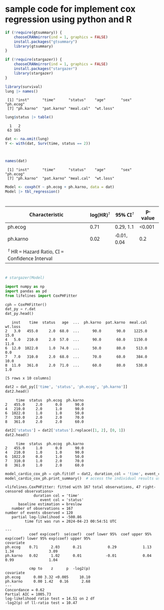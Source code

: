 # sample code for implement cox regression using python and R


``` r
if (!require(gtsummary)) {
    chooseCRANmirror(ind = 1, graphics = FALSE)
    install.packages("gtsummary")
    library(gtsummary)
}

if (!require(stargazer)) {
    chooseCRANmirror(ind = 1, graphics = FALSE)
    install.packages("stargazer")
    library(stargazer)
}

library(survival)
lung |> names()
```

     [1] "inst"      "time"      "status"    "age"       "sex"       "ph.ecog"  
     [7] "ph.karno"  "pat.karno" "meal.cal"  "wt.loss"  

``` r
lung$status |> table()
```


      1   2 
     63 165 

``` r
dat <- na.omit(lung)
Y <- with(dat, Surv(time, status == 2))



names(dat)
```

     [1] "inst"      "time"      "status"    "age"       "sex"       "ph.ecog"  
     [7] "ph.karno"  "pat.karno" "meal.cal"  "wt.loss"  

``` r
Model <- coxph(Y ~ ph.ecog + ph.karno, data = dat)
Model |> tbl_regression()
```

<div id="rslvumbjwg" style="padding-left:0px;padding-right:0px;padding-top:10px;padding-bottom:10px;overflow-x:auto;overflow-y:auto;width:auto;height:auto;">
<style>#rslvumbjwg table {
  font-family: system-ui, 'Segoe UI', Roboto, Helvetica, Arial, sans-serif, 'Apple Color Emoji', 'Segoe UI Emoji', 'Segoe UI Symbol', 'Noto Color Emoji';
  -webkit-font-smoothing: antialiased;
  -moz-osx-font-smoothing: grayscale;
}
&#10;#rslvumbjwg thead, #rslvumbjwg tbody, #rslvumbjwg tfoot, #rslvumbjwg tr, #rslvumbjwg td, #rslvumbjwg th {
  border-style: none;
}
&#10;#rslvumbjwg p {
  margin: 0;
  padding: 0;
}
&#10;#rslvumbjwg .gt_table {
  display: table;
  border-collapse: collapse;
  line-height: normal;
  margin-left: auto;
  margin-right: auto;
  color: #333333;
  font-size: 16px;
  font-weight: normal;
  font-style: normal;
  background-color: #FFFFFF;
  width: auto;
  border-top-style: solid;
  border-top-width: 2px;
  border-top-color: #A8A8A8;
  border-right-style: none;
  border-right-width: 2px;
  border-right-color: #D3D3D3;
  border-bottom-style: solid;
  border-bottom-width: 2px;
  border-bottom-color: #A8A8A8;
  border-left-style: none;
  border-left-width: 2px;
  border-left-color: #D3D3D3;
}
&#10;#rslvumbjwg .gt_caption {
  padding-top: 4px;
  padding-bottom: 4px;
}
&#10;#rslvumbjwg .gt_title {
  color: #333333;
  font-size: 125%;
  font-weight: initial;
  padding-top: 4px;
  padding-bottom: 4px;
  padding-left: 5px;
  padding-right: 5px;
  border-bottom-color: #FFFFFF;
  border-bottom-width: 0;
}
&#10;#rslvumbjwg .gt_subtitle {
  color: #333333;
  font-size: 85%;
  font-weight: initial;
  padding-top: 3px;
  padding-bottom: 5px;
  padding-left: 5px;
  padding-right: 5px;
  border-top-color: #FFFFFF;
  border-top-width: 0;
}
&#10;#rslvumbjwg .gt_heading {
  background-color: #FFFFFF;
  text-align: center;
  border-bottom-color: #FFFFFF;
  border-left-style: none;
  border-left-width: 1px;
  border-left-color: #D3D3D3;
  border-right-style: none;
  border-right-width: 1px;
  border-right-color: #D3D3D3;
}
&#10;#rslvumbjwg .gt_bottom_border {
  border-bottom-style: solid;
  border-bottom-width: 2px;
  border-bottom-color: #D3D3D3;
}
&#10;#rslvumbjwg .gt_col_headings {
  border-top-style: solid;
  border-top-width: 2px;
  border-top-color: #D3D3D3;
  border-bottom-style: solid;
  border-bottom-width: 2px;
  border-bottom-color: #D3D3D3;
  border-left-style: none;
  border-left-width: 1px;
  border-left-color: #D3D3D3;
  border-right-style: none;
  border-right-width: 1px;
  border-right-color: #D3D3D3;
}
&#10;#rslvumbjwg .gt_col_heading {
  color: #333333;
  background-color: #FFFFFF;
  font-size: 100%;
  font-weight: normal;
  text-transform: inherit;
  border-left-style: none;
  border-left-width: 1px;
  border-left-color: #D3D3D3;
  border-right-style: none;
  border-right-width: 1px;
  border-right-color: #D3D3D3;
  vertical-align: bottom;
  padding-top: 5px;
  padding-bottom: 6px;
  padding-left: 5px;
  padding-right: 5px;
  overflow-x: hidden;
}
&#10;#rslvumbjwg .gt_column_spanner_outer {
  color: #333333;
  background-color: #FFFFFF;
  font-size: 100%;
  font-weight: normal;
  text-transform: inherit;
  padding-top: 0;
  padding-bottom: 0;
  padding-left: 4px;
  padding-right: 4px;
}
&#10;#rslvumbjwg .gt_column_spanner_outer:first-child {
  padding-left: 0;
}
&#10;#rslvumbjwg .gt_column_spanner_outer:last-child {
  padding-right: 0;
}
&#10;#rslvumbjwg .gt_column_spanner {
  border-bottom-style: solid;
  border-bottom-width: 2px;
  border-bottom-color: #D3D3D3;
  vertical-align: bottom;
  padding-top: 5px;
  padding-bottom: 5px;
  overflow-x: hidden;
  display: inline-block;
  width: 100%;
}
&#10;#rslvumbjwg .gt_spanner_row {
  border-bottom-style: hidden;
}
&#10;#rslvumbjwg .gt_group_heading {
  padding-top: 8px;
  padding-bottom: 8px;
  padding-left: 5px;
  padding-right: 5px;
  color: #333333;
  background-color: #FFFFFF;
  font-size: 100%;
  font-weight: initial;
  text-transform: inherit;
  border-top-style: solid;
  border-top-width: 2px;
  border-top-color: #D3D3D3;
  border-bottom-style: solid;
  border-bottom-width: 2px;
  border-bottom-color: #D3D3D3;
  border-left-style: none;
  border-left-width: 1px;
  border-left-color: #D3D3D3;
  border-right-style: none;
  border-right-width: 1px;
  border-right-color: #D3D3D3;
  vertical-align: middle;
  text-align: left;
}
&#10;#rslvumbjwg .gt_empty_group_heading {
  padding: 0.5px;
  color: #333333;
  background-color: #FFFFFF;
  font-size: 100%;
  font-weight: initial;
  border-top-style: solid;
  border-top-width: 2px;
  border-top-color: #D3D3D3;
  border-bottom-style: solid;
  border-bottom-width: 2px;
  border-bottom-color: #D3D3D3;
  vertical-align: middle;
}
&#10;#rslvumbjwg .gt_from_md > :first-child {
  margin-top: 0;
}
&#10;#rslvumbjwg .gt_from_md > :last-child {
  margin-bottom: 0;
}
&#10;#rslvumbjwg .gt_row {
  padding-top: 8px;
  padding-bottom: 8px;
  padding-left: 5px;
  padding-right: 5px;
  margin: 10px;
  border-top-style: solid;
  border-top-width: 1px;
  border-top-color: #D3D3D3;
  border-left-style: none;
  border-left-width: 1px;
  border-left-color: #D3D3D3;
  border-right-style: none;
  border-right-width: 1px;
  border-right-color: #D3D3D3;
  vertical-align: middle;
  overflow-x: hidden;
}
&#10;#rslvumbjwg .gt_stub {
  color: #333333;
  background-color: #FFFFFF;
  font-size: 100%;
  font-weight: initial;
  text-transform: inherit;
  border-right-style: solid;
  border-right-width: 2px;
  border-right-color: #D3D3D3;
  padding-left: 5px;
  padding-right: 5px;
}
&#10;#rslvumbjwg .gt_stub_row_group {
  color: #333333;
  background-color: #FFFFFF;
  font-size: 100%;
  font-weight: initial;
  text-transform: inherit;
  border-right-style: solid;
  border-right-width: 2px;
  border-right-color: #D3D3D3;
  padding-left: 5px;
  padding-right: 5px;
  vertical-align: top;
}
&#10;#rslvumbjwg .gt_row_group_first td {
  border-top-width: 2px;
}
&#10;#rslvumbjwg .gt_row_group_first th {
  border-top-width: 2px;
}
&#10;#rslvumbjwg .gt_summary_row {
  color: #333333;
  background-color: #FFFFFF;
  text-transform: inherit;
  padding-top: 8px;
  padding-bottom: 8px;
  padding-left: 5px;
  padding-right: 5px;
}
&#10;#rslvumbjwg .gt_first_summary_row {
  border-top-style: solid;
  border-top-color: #D3D3D3;
}
&#10;#rslvumbjwg .gt_first_summary_row.thick {
  border-top-width: 2px;
}
&#10;#rslvumbjwg .gt_last_summary_row {
  padding-top: 8px;
  padding-bottom: 8px;
  padding-left: 5px;
  padding-right: 5px;
  border-bottom-style: solid;
  border-bottom-width: 2px;
  border-bottom-color: #D3D3D3;
}
&#10;#rslvumbjwg .gt_grand_summary_row {
  color: #333333;
  background-color: #FFFFFF;
  text-transform: inherit;
  padding-top: 8px;
  padding-bottom: 8px;
  padding-left: 5px;
  padding-right: 5px;
}
&#10;#rslvumbjwg .gt_first_grand_summary_row {
  padding-top: 8px;
  padding-bottom: 8px;
  padding-left: 5px;
  padding-right: 5px;
  border-top-style: double;
  border-top-width: 6px;
  border-top-color: #D3D3D3;
}
&#10;#rslvumbjwg .gt_last_grand_summary_row_top {
  padding-top: 8px;
  padding-bottom: 8px;
  padding-left: 5px;
  padding-right: 5px;
  border-bottom-style: double;
  border-bottom-width: 6px;
  border-bottom-color: #D3D3D3;
}
&#10;#rslvumbjwg .gt_striped {
  background-color: rgba(128, 128, 128, 0.05);
}
&#10;#rslvumbjwg .gt_table_body {
  border-top-style: solid;
  border-top-width: 2px;
  border-top-color: #D3D3D3;
  border-bottom-style: solid;
  border-bottom-width: 2px;
  border-bottom-color: #D3D3D3;
}
&#10;#rslvumbjwg .gt_footnotes {
  color: #333333;
  background-color: #FFFFFF;
  border-bottom-style: none;
  border-bottom-width: 2px;
  border-bottom-color: #D3D3D3;
  border-left-style: none;
  border-left-width: 2px;
  border-left-color: #D3D3D3;
  border-right-style: none;
  border-right-width: 2px;
  border-right-color: #D3D3D3;
}
&#10;#rslvumbjwg .gt_footnote {
  margin: 0px;
  font-size: 90%;
  padding-top: 4px;
  padding-bottom: 4px;
  padding-left: 5px;
  padding-right: 5px;
}
&#10;#rslvumbjwg .gt_sourcenotes {
  color: #333333;
  background-color: #FFFFFF;
  border-bottom-style: none;
  border-bottom-width: 2px;
  border-bottom-color: #D3D3D3;
  border-left-style: none;
  border-left-width: 2px;
  border-left-color: #D3D3D3;
  border-right-style: none;
  border-right-width: 2px;
  border-right-color: #D3D3D3;
}
&#10;#rslvumbjwg .gt_sourcenote {
  font-size: 90%;
  padding-top: 4px;
  padding-bottom: 4px;
  padding-left: 5px;
  padding-right: 5px;
}
&#10;#rslvumbjwg .gt_left {
  text-align: left;
}
&#10;#rslvumbjwg .gt_center {
  text-align: center;
}
&#10;#rslvumbjwg .gt_right {
  text-align: right;
  font-variant-numeric: tabular-nums;
}
&#10;#rslvumbjwg .gt_font_normal {
  font-weight: normal;
}
&#10;#rslvumbjwg .gt_font_bold {
  font-weight: bold;
}
&#10;#rslvumbjwg .gt_font_italic {
  font-style: italic;
}
&#10;#rslvumbjwg .gt_super {
  font-size: 65%;
}
&#10;#rslvumbjwg .gt_footnote_marks {
  font-size: 75%;
  vertical-align: 0.4em;
  position: initial;
}
&#10;#rslvumbjwg .gt_asterisk {
  font-size: 100%;
  vertical-align: 0;
}
&#10;#rslvumbjwg .gt_indent_1 {
  text-indent: 5px;
}
&#10;#rslvumbjwg .gt_indent_2 {
  text-indent: 10px;
}
&#10;#rslvumbjwg .gt_indent_3 {
  text-indent: 15px;
}
&#10;#rslvumbjwg .gt_indent_4 {
  text-indent: 20px;
}
&#10;#rslvumbjwg .gt_indent_5 {
  text-indent: 25px;
}
</style>

| **Characteristic**                                                                                                                                               | **log(HR)**<span class="gt_footnote_marks" style="white-space:nowrap;font-style:italic;font-weight:normal;"><sup>1</sup></span> | **95% CI**<span class="gt_footnote_marks" style="white-space:nowrap;font-style:italic;font-weight:normal;"><sup>1</sup></span> | **p-value** |
|------------------------------------------------------------------------------------------------------------------------------------------------------------------|---------------------------------------------------------------------------------------------------------------------------------|--------------------------------------------------------------------------------------------------------------------------------|-------------|
| ph.ecog                                                                                                                                                          | 0.71                                                                                                                            | 0.29, 1.1                                                                                                                      | \<0.001     |
| ph.karno                                                                                                                                                         | 0.02                                                                                                                            | -0.01, 0.04                                                                                                                    | 0.2         |
| <span class="gt_footnote_marks" style="white-space:nowrap;font-style:italic;font-weight:normal;"><sup>1</sup></span> HR = Hazard Ratio, CI = Confidence Interval |                                                                                                                                 |                                                                                                                                |             |

</div>

``` r
# stargazer(Model)
```

``` python
import numpy as np
import pandas as pd
from lifelines import CoxPHFitter

cph = CoxPHFitter()
dat_py = r.dat
dat_py.head()
```

       inst    time  status   age  ...  ph.karno  pat.karno  meal.cal  wt.loss
    2   3.0   455.0     2.0  68.0  ...      90.0       90.0    1225.0     15.0
    4   5.0   210.0     2.0  57.0  ...      90.0       60.0    1150.0     11.0
    6  12.0  1022.0     1.0  74.0  ...      50.0       80.0     513.0      0.0
    7   7.0   310.0     2.0  68.0  ...      70.0       60.0     384.0     10.0
    8  11.0   361.0     2.0  71.0  ...      60.0       80.0     538.0      1.0

    [5 rows x 10 columns]

``` python
dat2 = dat_py[['time', 'status', 'ph.ecog', 'ph.karno']]
dat2.head()
```

         time  status  ph.ecog  ph.karno
    2   455.0     2.0      0.0      90.0
    4   210.0     2.0      1.0      90.0
    6  1022.0     1.0      1.0      50.0
    7   310.0     2.0      2.0      70.0
    8   361.0     2.0      2.0      60.0

``` python
dat2['status'] = dat2['status'].replace([1, 2], [0, 1])
dat2.head()
```

         time  status  ph.ecog  ph.karno
    2   455.0     1.0      0.0      90.0
    4   210.0     1.0      1.0      90.0
    6  1022.0     0.0      1.0      50.0
    7   310.0     1.0      2.0      70.0
    8   361.0     1.0      2.0      60.0

``` python
model_cardio_cox_ph = cph.fit(df = dat2, duration_col = 'time', event_col = 'status')
model_cardio_cox_ph.print_summary()  # access the individual results using cph.summary
```

    <lifelines.CoxPHFitter: fitted with 167 total observations, 47 right-censored observations>
                 duration col = 'time'
                    event col = 'status'
          baseline estimation = breslow
       number of observations = 167
    number of events observed = 120
       partial log-likelihood = -500.86
             time fit was run = 2024-04-23 00:54:51 UTC

    ---
               coef exp(coef)  se(coef)  coef lower 95%  coef upper 95% exp(coef) lower 95% exp(coef) upper 95%
    covariate                                                                                                  
    ph.ecog    0.71      2.03      0.21            0.29            1.13                1.34                3.09
    ph.karno   0.02      1.02      0.01           -0.01            0.04                0.99                1.04

               cmp to    z      p  -log2(p)
    covariate                              
    ph.ecog      0.00 3.32 <0.005     10.10
    ph.karno     0.00 1.42   0.16      2.68
    ---
    Concordance = 0.62
    Partial AIC = 1005.73
    log-likelihood ratio test = 14.51 on 2 df
    -log2(p) of ll-ratio test = 10.47
